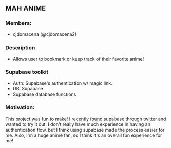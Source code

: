 ## MAH ANIME

### Members:
- cjdomacena (@cjdomacena2)

### Description
- Allows user to bookmark or keep track of their favorite anime!

### Supabase toolkit
- Auth: Supabase's authentication w/ magic link.
- DB: Supabase
- Supabase database functions

### Motivation:
This project was fun to make! I recently found supabase through twitter and wanted to try it out. I don't really have much experience in having an authentication flow, but I think using supabase made the process easier for me. Also, I'm a huge anime fan, so I think it's an overall fun experience for me!

